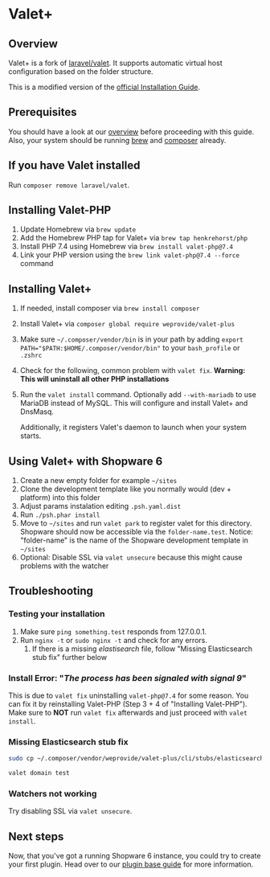 # Valet+

## Overview

Valet+ is a fork of [laravel/valet](https://github.com/laravel/valet). It supports automatic virtual host configuration based on the folder structure.

This is a modified version of the [official Installation Guide](https://github.com/weprovide/valet-plus/wiki/Installation).

## Prerequisites

You should have a look at our [overview](overview.md) before proceeding with this guide. Also, your system should be running [brew](https://brew.sh/) and [composer](https://getcomposer.org/) already.

## If you have Valet installed

Run `composer remove laravel/valet`.

## Installing Valet-PHP

1. Update Homebrew via `brew update`
1. Add the Homebrew PHP tap for Valet+ via `brew tap henkrehorst/php`
1. Install PHP 7.4 using Homebrew via `brew install valet-php@7.4`
1. Link your PHP version using the `brew link valet-php@7.4 --force` command

## Installing Valet+

1. If needed, install composer via `brew install composer`
1. Install Valet+ via `composer global require weprovide/valet-plus`
1. Make sure `~/.composer/vendor/bin` is in your path by adding `export PATH="$PATH:$HOME/.composer/vendor/bin"` to your `bash_profile` or `.zshrc`
1. Check for the following, common problem with `valet fix`. **Warning: This will uninstall all other PHP installations**
1. Run the `valet install` command. Optionally add `--with-mariadb` to use MariaDB instead of MySQL. This will configure and install Valet+ and DnsMasq.

   Additionally, it registers Valet's daemon to launch when your system starts.

## Using Valet+ with Shopware 6

1. Create a new empty folder for example `~/sites`
1. Clone the development template like you normally would \(dev + platform\) into this folder
1. Adjust params instalation editing `.psh.yaml.dist`
1. Run `./psh.phar install`
1. Move to `~/sites` and run `valet park` to register valet for this directory. Shopware should now be accessible via the `folder-name.test`. Notice: "folder-name" is the name of the Shopware development template in `~/sites`
1. Optional: Disable SSL via `valet unsecure` because this might cause problems with the watcher

## Troubleshooting

### Testing your installation

1. Make sure `ping something.test` responds from 127.0.0.1.
1. Run `nginx -t` or `sudo nginx -t` and check for any errors.
   1. If there is a missing _elastisearch_ file, follow "Missing Elasticsearch stub fix" further below

### Install Error: "_The process has been signaled with signal 9_"

This is due to `valet fix` uninstalling `valet-php@7.4` for some reason. You can fix it by reinstalling Valet-PHP \(Step 3 + 4 of "Installing Valet-PHP"\). Make sure to **NOT** run `valet fix` afterwards and just proceed with `valet install`.

### Missing Elasticsearch stub fix

```sh
sudo cp ~/.composer/vendor/weprovide/valet-plus/cli/stubs/elasticsearch.conf /usr/local/etc/nginx/valet/elasticsearch.conf
```

```sh
valet domain test
```

### Watchers not working

Try disabling SSL via `valet unsecure`.

## Next steps

Now, that you've got a running Shopware 6 instance, you could try to create your first plugin. Head over to our [plugin base guide](../plugins/plugins/plugin-base-guide.md) for more information.
